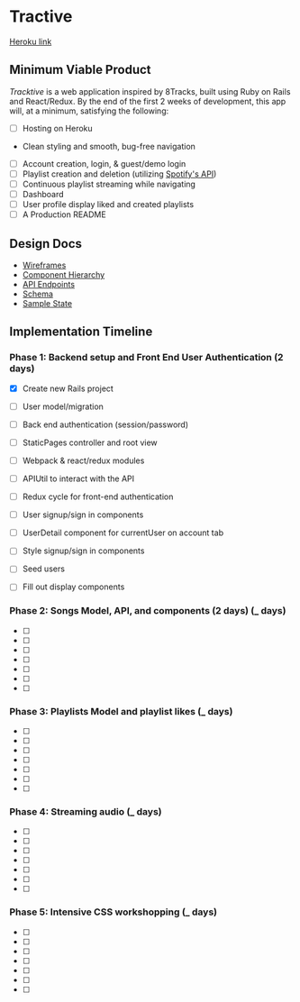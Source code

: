 # Tractive
[Heroku link](http://link.com)

## Minimum Viable Product 
*Tracktive* is a web application inspired by 8Tracks, built using Ruby on Rails and React/Redux. By the end of the first 2 weeks of development, this app will, at a minimum, satisfying the following: 

- [ ] Hosting on Heroku
 * Clean styling and smooth, bug-free navigation
- [ ] Account creation, login, & guest/demo login
- [ ] Playlist creation and deletion (utilizing [Spotify's API](https://developer.spotify.com/web-api/))
- [ ] Continuous playlist streaming while navigating 
- [ ] Dashboard 
- [ ] User profile display liked and created playlists
- [ ] A Production README

## Design Docs 

* [Wireframes]()
* [Component Hierarchy]()
* [API Endpoints]()
* [Schema]()
* [Sample State]()

## Implementation Timeline

### Phase 1: Backend setup and Front End User Authentication (2 days)

 - [X] Create new Rails project
 - [ ] User model/migration
 - [ ] Back end authentication (session/password)
 - [ ] StaticPages controller and root view
 - [ ] Webpack & react/redux modules
 - [ ] APIUtil to interact with the API
 - [ ] Redux cycle for front-end authentication
 - [ ] User signup/sign in components
 - [ ] UserDetail component for currentUser on account tab
 - [ ] Style signup/sign in components
 - [ ] Seed users
 - [ ] Fill out display components


### Phase 2: Songs Model, API, and components (2 days) (_ days)
 - [ ]
 - [ ]
 - [ ]
 - [ ]
 - [ ]
 - [ ]
 - [ ]

### Phase 3: Playlists Model and playlist likes (_ days)
 - [ ]
 - [ ]
 - [ ]
 - [ ]
 - [ ]
 - [ ]
 - [ ]

### Phase 4:  Streaming audio (_ days)
 - [ ]
 - [ ]
 - [ ]
 - [ ]
 - [ ]
 - [ ]
 - [ ]
 
### Phase 5:  Intensive CSS workshopping (_ days)
 - [ ]
 - [ ]
 - [ ]
 - [ ]
 - [ ]
 - [ ]
 - [ ]